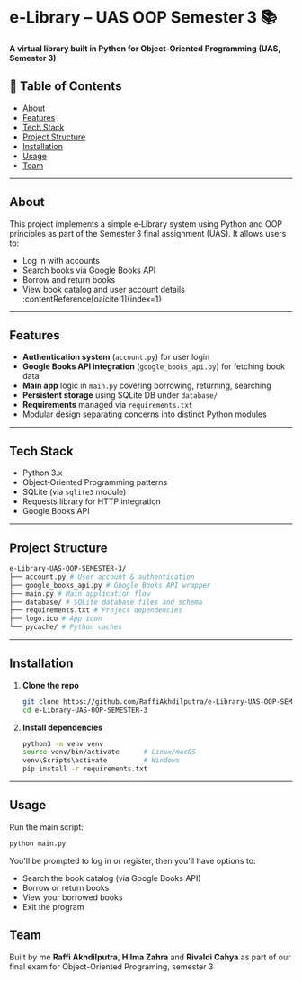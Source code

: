 # e‑Library – UAS OOP Semester 3 📚

**A virtual library built in Python for Object‑Oriented Programming (UAS, Semester 3)**

## 🚀 Table of Contents

- [About](#about)  
- [Features](#features)  
- [Tech Stack](#tech-stack)  
- [Project Structure](#project-structure)  
- [Installation](#installation)  
- [Usage](#usage)  
- [Team](#Team)

---

## About

This project implements a simple e‑Library system using Python and OOP principles as part of the Semester 3 final assignment (UAS). It allows users to:

- Log in with accounts
- Search books via Google Books API
- Borrow and return books
- View book catalog and user account details  
:contentReference[oaicite:1]{index=1}

---

## Features

- **Authentication system** (`account.py`) for user login
- **Google Books API integration** (`google_books_api.py`) for fetching book data
- **Main app** logic in `main.py` covering borrowing, returning, searching
- **Persistent storage** using SQLite DB under `database/`
- **Requirements** managed via `requirements.txt`
- Modular design separating concerns into distinct Python modules

---

## Tech Stack

- Python 3.x
- Object‑Oriented Programming patterns
- SQLite (via `sqlite3` module)
- Requests library for HTTP integration
- Google Books API

---

## Project Structure

```bash
e-Library-UAS-OOP-SEMESTER-3/
├── account.py # User account & authentication
├── google_books_api.py # Google Books API wrapper
├── main.py # Main application flow
├── database/ # SQLite database files and schema
├── requirements.txt # Project dependencies
├── logo.ico # App icon
└── pycache/ # Python caches
```


---

## Installation

1. **Clone the repo**  
   ```bash
   git clone https://github.com/RaffiAkhdilputra/e-Library-UAS-OOP-SEMESTER-3.git
   cd e-Library-UAS-OOP-SEMESTER-3
   ```
2. **Install dependencies**
   ```bash
   python3 -m venv venv
   source venv/bin/activate      # Linux/macOS
   venv\Scripts\activate         # Windows
   pip install -r requirements.txt
   ```

---

## Usage

Run the main script:
```bash
python main.py
```
You'll be prompted to log in or register, then you'll have options to:
- Search the book catalog (via Google Books API)
- Borrow or return books
- View your borrowed books
- Exit the program

## Team

Built by me **Raffi Akhdilputra**, **Hilma Zahra** and **Rivaldi Cahya** as part of our final exam for Object-Oriented Programing, semester 3
